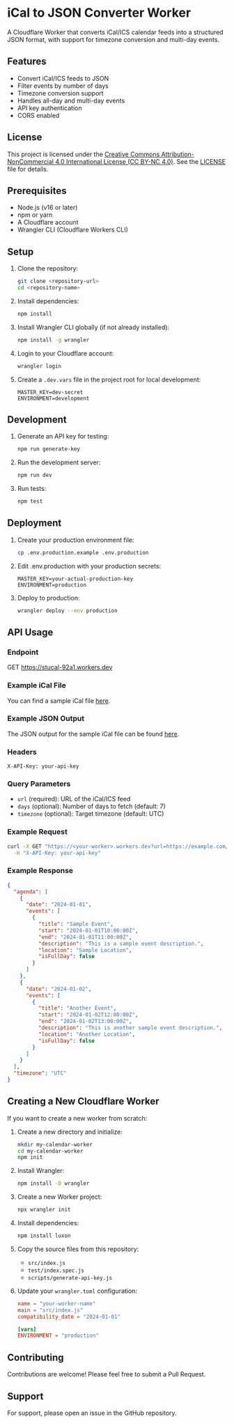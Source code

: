 # iCal to JSON Converter Worker

A Cloudflare Worker that converts iCal/ICS calendar feeds into a structured JSON format, with support for timezone conversion and multi-day events.

## Features

- Convert iCal/ICS feeds to JSON
- Filter events by number of days
- Timezone conversion support
- Handles all-day and multi-day events
- API key authentication
- CORS enabled

## License

This project is licensed under the [Creative Commons Attribution-NonCommercial 4.0 International License (CC BY-NC 4.0)](http://creativecommons.org/licenses/by-nc/4.0/). See the [LICENSE](LICENSE) file for details.

## Prerequisites

- Node.js (v16 or later)
- npm or yarn
- A Cloudflare account
- Wrangler CLI (Cloudflare Workers CLI)

## Setup

1. Clone the repository:
   ```bash
   git clone <repository-url>
   cd <repository-name>
   ```

2. Install dependencies:
   ```bash
   npm install
   ```

3. Install Wrangler CLI globally (if not already installed):
   ```bash
   npm install -g wrangler
   ```

4. Login to your Cloudflare account:
   ```bash
   wrangler login
   ```

5. Create a `.dev.vars` file in the project root for local development:
   ```plaintext
   MASTER_KEY=dev-secret
   ENVIRONMENT=development
   ```

## Development

1. Generate an API key for testing:
   ```bash
   npm run generate-key
   ```

2. Run the development server:
   ```bash
   npm run dev
   ```

3. Run tests:
   ```bash
   npm test
   ```

## Deployment

1. Create your production environment file:
   ```bash
   cp .env.production.example .env.production
   ```

2. Edit .env.production with your production secrets:
   ```plaintext
   MASTER_KEY=your-actual-production-key
   ENVIRONMENT=production
   ```

3. Deploy to production:
   ```bash
   wrangler deploy --env production
   ```

## API Usage

### Endpoint

GET https://stucal-92a1.workers.dev

### Example iCal File

You can find a sample iCal file [here](examples/sample.ics).

### Example JSON Output

The JSON output for the sample iCal file can be found [here](examples/sample-output.json).

### Headers

```
X-API-Key: your-api-key
```

### Query Parameters

- `url` (required): URL of the iCal/ICS feed
- `days` (optional): Number of days to fetch (default: 7)
- `timezone` (optional): Target timezone (default: UTC)

### Example Request

```bash
curl -X GET "https://<your-worker>.workers.dev?url=https://example.com/calendar.ics&days=7&timezone=America/New_York" \
  -H "X-API-Key: your-api-key"
```

### Example Response

```json
{
  "agenda": [
    {
      "date": "2024-01-01",
      "events": [
        {
          "title": "Sample Event",
          "start": "2024-01-01T10:00:00Z",
          "end": "2024-01-01T11:00:00Z",
          "description": "This is a sample event description.",
          "location": "Sample Location",
          "isFullDay": false
        }
      ]
    },
    {
      "date": "2024-01-02",
      "events": [
        {
          "title": "Another Event",
          "start": "2024-01-02T12:00:00Z",
          "end": "2024-01-02T13:00:00Z",
          "description": "This is another sample event description.",
          "location": "Another Location",
          "isFullDay": false
        }
      ]
    }
  ],
  "timezone": "UTC"
}
```

## Creating a New Cloudflare Worker

If you want to create a new worker from scratch:

1. Create a new directory and initialize:
   ```bash
   mkdir my-calendar-worker
   cd my-calendar-worker
   npm init
   ```

2. Install Wrangler:
   ```bash
   npm install -D wrangler
   ```

3. Create a new Worker project:
   ```bash
   npx wrangler init
   ```

4. Install dependencies:
   ```bash
   npm install luxon
   ```

5. Copy the source files from this repository:
   - `src/index.js`
   - `test/index.spec.js`
   - `scripts/generate-api-key.js`

6. Update your `wrangler.toml` configuration:
   ```toml
   name = "your-worker-name"
   main = "src/index.js"
   compatibility_date = "2024-01-01"

   [vars]
   ENVIRONMENT = "production"
   ```

## Contributing

Contributions are welcome! Please feel free to submit a Pull Request.

## Support

For support, please open an issue in the GitHub repository.
